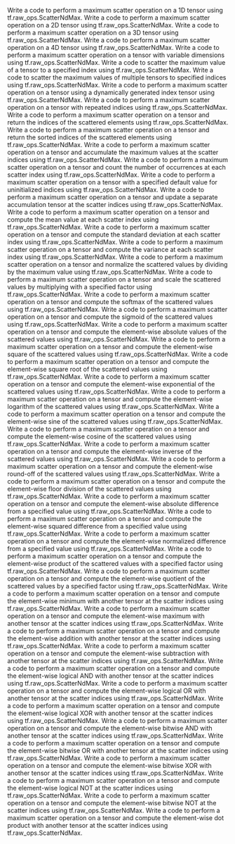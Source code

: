 Write a code to perform a maximum scatter operation on a 1D tensor using tf.raw_ops.ScatterNdMax.
Write a code to perform a maximum scatter operation on a 2D tensor using tf.raw_ops.ScatterNdMax.
Write a code to perform a maximum scatter operation on a 3D tensor using tf.raw_ops.ScatterNdMax.
Write a code to perform a maximum scatter operation on a 4D tensor using tf.raw_ops.ScatterNdMax.
Write a code to perform a maximum scatter operation on a tensor with variable dimensions using tf.raw_ops.ScatterNdMax.
Write a code to scatter the maximum value of a tensor to a specified index using tf.raw_ops.ScatterNdMax.
Write a code to scatter the maximum values of multiple tensors to specified indices using tf.raw_ops.ScatterNdMax.
Write a code to perform a maximum scatter operation on a tensor using a dynamically generated index tensor using tf.raw_ops.ScatterNdMax.
Write a code to perform a maximum scatter operation on a tensor with repeated indices using tf.raw_ops.ScatterNdMax.
Write a code to perform a maximum scatter operation on a tensor and return the indices of the scattered elements using tf.raw_ops.ScatterNdMax.
Write a code to perform a maximum scatter operation on a tensor and return the sorted indices of the scattered elements using tf.raw_ops.ScatterNdMax.
Write a code to perform a maximum scatter operation on a tensor and accumulate the maximum values at the scatter indices using tf.raw_ops.ScatterNdMax.
Write a code to perform a maximum scatter operation on a tensor and count the number of occurrences at each scatter index using tf.raw_ops.ScatterNdMax.
Write a code to perform a maximum scatter operation on a tensor with a specified default value for uninitialized indices using tf.raw_ops.ScatterNdMax.
Write a code to perform a maximum scatter operation on a tensor and update a separate accumulation tensor at the scatter indices using tf.raw_ops.ScatterNdMax.
Write a code to perform a maximum scatter operation on a tensor and compute the mean value at each scatter index using tf.raw_ops.ScatterNdMax.
Write a code to perform a maximum scatter operation on a tensor and compute the standard deviation at each scatter index using tf.raw_ops.ScatterNdMax.
Write a code to perform a maximum scatter operation on a tensor and compute the variance at each scatter index using tf.raw_ops.ScatterNdMax.
Write a code to perform a maximum scatter operation on a tensor and normalize the scattered values by dividing by the maximum value using tf.raw_ops.ScatterNdMax.
Write a code to perform a maximum scatter operation on a tensor and scale the scattered values by multiplying with a specified factor using tf.raw_ops.ScatterNdMax.
Write a code to perform a maximum scatter operation on a tensor and compute the softmax of the scattered values using tf.raw_ops.ScatterNdMax.
Write a code to perform a maximum scatter operation on a tensor and compute the sigmoid of the scattered values using tf.raw_ops.ScatterNdMax.
Write a code to perform a maximum scatter operation on a tensor and compute the element-wise absolute values of the scattered values using tf.raw_ops.ScatterNdMax.
Write a code to perform a maximum scatter operation on a tensor and compute the element-wise square of the scattered values using tf.raw_ops.ScatterNdMax.
Write a code to perform a maximum scatter operation on a tensor and compute the element-wise square root of the scattered values using tf.raw_ops.ScatterNdMax.
Write a code to perform a maximum scatter operation on a tensor and compute the element-wise exponential of the scattered values using tf.raw_ops.ScatterNdMax.
Write a code to perform a maximum scatter operation on a tensor and compute the element-wise logarithm of the scattered values using tf.raw_ops.ScatterNdMax.
Write a code to perform a maximum scatter operation on a tensor and compute the element-wise sine of the scattered values using tf.raw_ops.ScatterNdMax.
Write a code to perform a maximum scatter operation on a tensor and compute the element-wise cosine of the scattered values using tf.raw_ops.ScatterNdMax.
Write a code to perform a maximum scatter operation on a tensor and compute the element-wise inverse of the scattered values using tf.raw_ops.ScatterNdMax.
Write a code to perform a maximum scatter operation on a tensor and compute the element-wise round-off of the scattered values using tf.raw_ops.ScatterNdMax.
Write a code to perform a maximum scatter operation on a tensor and compute the element-wise floor division of the scattered values using tf.raw_ops.ScatterNdMax.
Write a code to perform a maximum scatter operation on a tensor and compute the element-wise absolute difference from a specified value using tf.raw_ops.ScatterNdMax.
Write a code to perform a maximum scatter operation on a tensor and compute the element-wise squared difference from a specified value using tf.raw_ops.ScatterNdMax.
Write a code to perform a maximum scatter operation on a tensor and compute the element-wise normalized difference from a specified value using tf.raw_ops.ScatterNdMax.
Write a code to perform a maximum scatter operation on a tensor and compute the element-wise product of the scattered values with a specified factor using tf.raw_ops.ScatterNdMax.
Write a code to perform a maximum scatter operation on a tensor and compute the element-wise quotient of the scattered values by a specified factor using tf.raw_ops.ScatterNdMax.
Write a code to perform a maximum scatter operation on a tensor and compute the element-wise minimum with another tensor at the scatter indices using tf.raw_ops.ScatterNdMax.
Write a code to perform a maximum scatter operation on a tensor and compute the element-wise maximum with another tensor at the scatter indices using tf.raw_ops.ScatterNdMax.
Write a code to perform a maximum scatter operation on a tensor and compute the element-wise addition with another tensor at the scatter indices using tf.raw_ops.ScatterNdMax.
Write a code to perform a maximum scatter operation on a tensor and compute the element-wise subtraction with another tensor at the scatter indices using tf.raw_ops.ScatterNdMax.
Write a code to perform a maximum scatter operation on a tensor and compute the element-wise logical AND with another tensor at the scatter indices using tf.raw_ops.ScatterNdMax.
Write a code to perform a maximum scatter operation on a tensor and compute the element-wise logical OR with another tensor at the scatter indices using tf.raw_ops.ScatterNdMax.
Write a code to perform a maximum scatter operation on a tensor and compute the element-wise logical XOR with another tensor at the scatter indices using tf.raw_ops.ScatterNdMax.
Write a code to perform a maximum scatter operation on a tensor and compute the element-wise bitwise AND with another tensor at the scatter indices using tf.raw_ops.ScatterNdMax.
Write a code to perform a maximum scatter operation on a tensor and compute the element-wise bitwise OR with another tensor at the scatter indices using tf.raw_ops.ScatterNdMax.
Write a code to perform a maximum scatter operation on a tensor and compute the element-wise bitwise XOR with another tensor at the scatter indices using tf.raw_ops.ScatterNdMax.
Write a code to perform a maximum scatter operation on a tensor and compute the element-wise logical NOT at the scatter indices using tf.raw_ops.ScatterNdMax.
Write a code to perform a maximum scatter operation on a tensor and compute the element-wise bitwise NOT at the scatter indices using tf.raw_ops.ScatterNdMax.
Write a code to perform a maximum scatter operation on a tensor and compute the element-wise dot product with another tensor at the scatter indices using tf.raw_ops.ScatterNdMax.